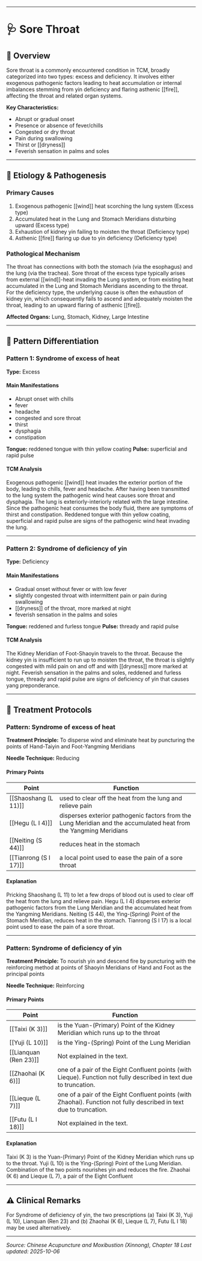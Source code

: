 ------

# 🩺 Sore Throat

## 📖 Overview

Sore throat is a commonly encountered condition in TCM, broadly categorized into two types: excess and deficiency. It involves either exogenous pathogenic factors leading to heat accumulation or internal imbalances stemming from yin deficiency and flaring asthenic [[fire]], affecting the throat and related organ systems.

**Key Characteristics:**
- Abrupt or gradual onset
- Presence or absence of fever/chills
- Congested or dry throat
- Pain during swallowing
- Thirst or [[dryness]]
- Feverish sensation in palms and soles

---

## 🧬 Etiology & Pathogenesis

### Primary Causes
1. Exogenous pathogenic [[wind]] heat scorching the lung system (Excess type)
2. Accumulated heat in the Lung and Stomach Meridians disturbing upward (Excess type)
3. Exhaustion of kidney yin failing to moisten the throat (Deficiency type)
4. Asthenic [[fire]] flaring up due to yin deficiency (Deficiency type)

### Pathological Mechanism
The throat has connections with both the stomach (via the esophagus) and the lung (via the trachea). Sore throat of the excess type typically arises from external [[wind]]-heat invading the Lung system, or from existing heat accumulated in the Lung and Stomach Meridians ascending to the throat. For the deficiency type, the underlying cause is often the exhaustion of kidney yin, which consequently fails to ascend and adequately moisten the throat, leading to an upward flaring of asthenic [[fire]].

**Affected Organs:** Lung, Stomach, Kidney, Large Intestine

---

## 🔬 Pattern Differentiation

### Pattern 1: Syndrome of excess of heat

**Type:** Excess

#### Main Manifestations
- Abrupt onset with chills
- fever
- headache
- congested and sore throat
- thirst
- dysphagia
- constipation

**Tongue:** reddened tongue with thin yellow coating
**Pulse:** superficial and rapid pulse

#### TCM Analysis
Exogenous pathogenic [[wind]] heat invades the exterior portion of the body, leading to chills, fever and headache. After having been transmitted to the lung system the pathogenic wind heat causes sore throat and dysphagia. The lung is exteriorly-interiorly related with the large intestine. Since the pathogenic heat consumes the body fluid, there are symptoms of thirst and constipation. Reddened tongue with thin yellow coating, superficial and rapid pulse are signs of the pathogenic wind heat invading the lung.

---

### Pattern 2: Syndrome of deficiency of yin

**Type:** Deficiency

#### Main Manifestations
- Gradual onset without fever or with low fever
- slightly congested throat with intermittent pain or pain during swallowing
- [[dryness]] of the throat, more marked at night
- feverish sensation in the palms and soles

**Tongue:** reddened and furless tongue
**Pulse:** thready and rapid pulse

#### TCM Analysis
The Kidney Meridian of Foot-Shaoyin travels to the throat. Because the kidney yin is insufficient to run up to moisten the throat, the throat is slightly congested with mild pain on and off and with [[dryness]] more marked at night. Feverish sensation in the palms and soles, reddened and furless tongue, thready and rapid pulse are signs of deficiency of yin that causes yang preponderance.

---

## 💉 Treatment Protocols

### Pattern: Syndrome of excess of heat

**Treatment Principle:** To disperse wind and eliminate heat by puncturing the points of Hand-Taiyin and Foot-Yangming Meridians

**Needle Technique:** Reducing

#### Primary Points

| Point | Function |
|-------|----------|
| [[Shaoshang (L 11)]] | used to clear off the heat from the lung and relieve pain |
| [[Hegu (L I 4)]] | disperses exterior pathogenic factors from the Lung Meridian and the accumulated heat from the Yangming Meridians |
| [[Neiting (S 44)]] | reduces heat in the stomach |
| [[Tianrong (S I 17)]] | a local point used to ease the pain of a sore throat |

#### Explanation
Pricking Shaoshang (L 11) to let a few drops of blood out is used to clear off the heat from the lung and relieve pain. Hegu (L I 4) disperses exterior pathogenic factors from the Lung Meridian and the accumulated heat from the Yangming Meridians. Neiting (S 44), the Ying-(Spring) Point of the Stomach Meridian, reduces heat in the stomach. Tianrong (S I 17) is a local point used to ease the pain of a sore throat.

---

### Pattern: Syndrome of deficiency of yin

**Treatment Principle:** To nourish yin and descend fire by puncturing with the reinforcing method at points of Shaoyin Meridians of Hand and Foot as the principal points

**Needle Technique:** Reinforcing

#### Primary Points

| Point | Function |
|-------|----------|
| [[Taixi (K 3)]] | is the Yuan-(Primary) Point of the Kidney Meridian which runs up to the throat |
| [[Yuji (L 10)]] | is the Ying-(Spring) Point of the Lung Meridian |
| [[Lianquan (Ren 23)]] | Not explained in the text. |
| [[Zhaohai (K 6)]] | one of a pair of the Eight Confluent points (with Lieque). Function not fully described in text due to truncation. |
| [[Lieque (L 7)]] | one of a pair of the Eight Confluent points (with Zhaohai). Function not fully described in text due to truncation. |
| [[Futu (L I 18)]] | Not explained in the text. |

#### Explanation
Taixi (K 3) is the Yuan-(Primary) Point of the Kidney Meridian which runs up to the throat. Yuji (L 10) is the Ying-(Spring) Point of the Lung Meridian. Combination of the two points nourishes yin and reduces the fire. Zhaohai (K 6) and Lieque (L 7), a pair of the Eight Confluent

---

## ⚠️ Clinical Remarks

For Syndrome of deficiency of yin, the two prescriptions (a) Taixi (K 3), Yuji (L 10), Lianquan (Ren 23) and (b) Zhaohai (K 6), Lieque (L 7), Futu (L I 18) may be used alternatively.

---


*Source: Chinese Acupuncture and Moxibustion (Xinnong), Chapter 18*
*Last updated: 2025-10-06*
